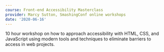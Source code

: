 ```yaml
---
course: Front-end Accessibility Masterclass
provider: Marcy Sutton, SmashingConf online workshops
date: '2020-06-16'
---
```


10 hour workshop on how to approach accessibility with HTML, CSS, and JavaScript
using modern tools and techniques to eliminate barriers to access in web projects.
